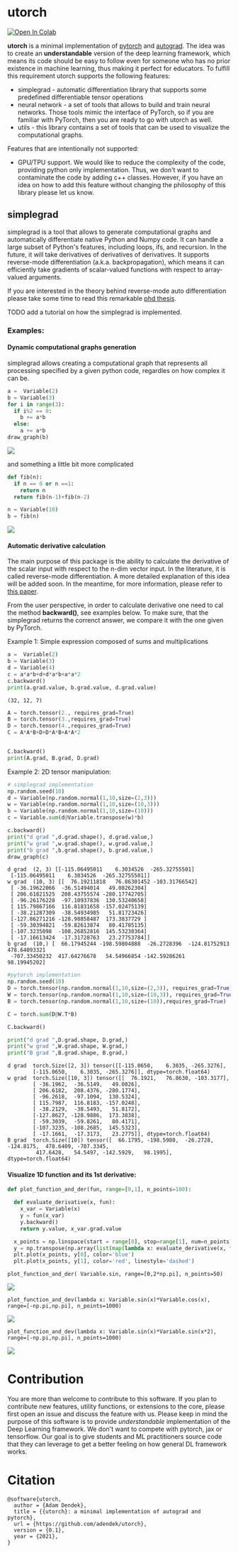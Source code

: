# utorch
[![Open In Colab](https://colab.research.google.com/assets/colab-badge.svg)](https://colab.research.google.com/drive/1inbkBq9MPUn3O01JOhMj50O4iClOGazK?authuser=1)


**utorch** is a minimal implementation of [pytorch](https://github.com/pytorch/pytorch/tree/f5b68e74d75c38d5e2044fc6b62112181080bb3f) and [autograd](https://github.com/HIPS/autograd).
The idea was to create an **understandable** version of the deep learning framework, which means its code should be easy to follow even for someone who has no prior existence in machine learning, thus making it perfect for educators. To fulfill this requirement utorch supports the following features:

* simplegrad - automatic differentiation library that supports some predefined differentiable tensor operations
* neural network - a set of tools that allows to build and train neural networks. Those tools mimic the interface of PyTorch, so if you are familiar with PyTorch, then you are ready to go with utorch as well.   
* utils - this library contains a set of tools that can be used to visualize the computational graphs. 

Features that are intentionally not supported: 

* GPU/TPU support. We would like to reduce the complexity of the code, providing python only implementation. Thus, we don't want to contaminate the code by adding c++ classes. However, if you have an idea on how to add this feature without changing the philosophy of this library please let us know. 


## simplegrad

simplegrad is a tool that allows to generate computational graphs and automatically differentiate native Python and Numpy code. It can handle a large subset of Python's features, including loops, ifs, and recursion. In the future, it will take derivatives of derivatives of derivatives. It supports reverse-mode differentiation (a.k.a. backpropagation), which means it can efficiently take gradients of scalar-valued functions with respect to array-valued arguments. 

If you are interested in the theory behind reverse-mode auto differentiation please take some time to read this remarkable [phd thesis](https://dougalmaclaurin.com/phd-thesis.pdf). 

TODO add a tutorial on how the simplegrad is implemented. 

### Examples: 

#### Dynamic computational graphs generation
simplegrad allows creating a computational graph that represents all processing specified by a given python code, regardles on how complex it can be. 

```python
a =  Variable(2)
b = Variable(3)
for i in range(3):
  if i%2 == 0:
    b += a*b
  else:
    a += a*b
draw_graph(b)
```

![](docs/figs/loop_graph.png)

and something a little bit more complicated 
```python
def fib(n):
  if n == 0 or n ==1:
    return n
  return fib(n-1)+fib(n-2)

n = Variable(10)
b = fib(n)
```

![](docs/figs/fib.png)

#### Automatic derivative calculation 
The main purpose of this package is the ability to calculate the derivative of the scalar input with respect to the n-dim vector input. 
In the literature, it is called reverse-mode differentiation. A more detailed explanation of this idea will be added soon. In the meantime, for more information, please refer to [this paper](https://arxiv.org/pdf/1811.05031.pdf).  

From the user perspective, in order to calculate derivative one need to cal the method **backward()**, see examples below. To make sure, that the simplegrad returns the correnct answer, we compare it with the one given by PyTorch. 

Example 1: Simple expression composed of sums and multiplications 

```python
a =  Variable(2)
b = Variable(3)
d = Variable(4)
c = a*a*b+d+d*a*b+a*a*2
c.backward()
print(a.grad.value, b.grad.value, d.grad.value)
```

```text
(32, 12, 7)
```

```python
A = torch.tensor(2., requires_grad=True)
B = torch.tensor(3.,requires_grad=True)
D = torch.tensor(4.,requires_grad=True)
C = A*A*B+D+D*A*B+A*A*2


C.backward()
print(A.grad, B.grad, D.grad)
```

Example 2: 2D tensor manipulation: 
```python
# simplegrad implementation
np.random.seed(10)
d = Variable(np.random.normal(1,10,size=(2,3)))
w = Variable(np.random.normal(1,10,size=(10,3)))
b = Variable(np.random.normal(1,10,size=(10)))
c = Variable.sum(d@Variable.transpose(w)*b)

c.backward()
print("d grad ",d.grad.shape(), d.grad.value,)
print("w grad ",w.grad.shape(), w.grad.value,)
print("b grad ",b.grad.shape(), b.grad.value,)
draw_graph(c)
```

```text
d grad  (2, 3) [[-115.06495011    6.3034526  -265.32755501]
 [-115.06495011    6.3034526  -265.32755501]]
w grad  (10, 3) [[  76.19211818   76.86301452 -103.31766542]
 [ -36.19622066  -36.51494014   49.08262304]
 [ 206.61821525  208.43755574 -280.17742705]
 [ -96.26176228  -97.10937836  130.53240658]
 [ 115.79867166  116.81831658 -157.02475139]
 [ -38.21287309  -38.54934985   51.81723426]
 [-127.86271216 -128.98858487  173.3837729 ]
 [ -59.30394821  -59.82613874   80.41705135]
 [-107.3235098  -108.26852816  145.53230364]
 [ -17.16613424  -17.31728763   23.27753784]]
b grad  (10,) [  66.17945244 -198.59804888  -26.2728396  -124.81752913  478.64093321
 -707.33450232  417.64276678   54.54966854 -142.59286261   98.19945202]
```

```python
#pytorch implementation 
np.random.seed(10)
D = torch.tensor(np.random.normal(1,10,size=(2,3)), requires_grad=True)
W = torch.tensor(np.random.normal(1,10,size=(10,3)), requires_grad=True)
B = torch.tensor(np.random.normal(1,10,size=(10)),requires_grad=True)

C = torch.sum(D@W.T*B)

C.backward()

print("d grad ",D.grad.shape, D.grad,)
print("w grad ",W.grad.shape, W.grad,)
print("B grad ",B.grad.shape, B.grad,)
```
```text
d grad  torch.Size([2, 3]) tensor([[-115.0650,    6.3035, -265.3276],
        [-115.0650,    6.3035, -265.3276]], dtype=torch.float64)
w grad  torch.Size([10, 3]) tensor([[  76.1921,   76.8630, -103.3177],
        [ -36.1962,  -36.5149,   49.0826],
        [ 206.6182,  208.4376, -280.1774],
        [ -96.2618,  -97.1094,  130.5324],
        [ 115.7987,  116.8183, -157.0248],
        [ -38.2129,  -38.5493,   51.8172],
        [-127.8627, -128.9886,  173.3838],
        [ -59.3039,  -59.8261,   80.4171],
        [-107.3235, -108.2685,  145.5323],
        [ -17.1661,  -17.3173,   23.2775]], dtype=torch.float64)
B grad  torch.Size([10]) tensor([  66.1795, -198.5980,  -26.2728, -124.8175,  478.6409, -707.3345,
         417.6428,   54.5497, -142.5929,   98.1995], dtype=torch.float64)
```

#### Visualize 1D function and its 1st derivative:

```python
def plot_function_and_der(fun, range=[0,1], n_points=100):

  def evaluate_derivative(x, fun):
    x_var = Variable(x)
    y = fun(x_var)
    y.backward()
    return y.value, x_var.grad.value

  x_points = np.linspace(start = range[0], stop=range[1], num=n_points)
  y = np.transpose(np.array(list(map(lambda x: evaluate_derivative(x, fun), x_points))))
  plt.plot(x_points, y[0], color='blue')
  plt.plot(x_points, y[1], color='red', linestyle='dashed')

```

```
plot_function_and_der( Variable.sin, range=[0,2*np.pi], n_points=50)
```

![](docs/figs/derivative_2.png)

```
plot_function_and_dev(lambda x: Variable.sin(x)*Variable.cos(x), range=[-np.pi,np.pi], n_points=1000)
```

![](docs/figs/derivative_1.png)

```
plot_function_and_dev(lambda x: Variable.sin(x)*Variable.sin(x*2), range=[-np.pi,np.pi], n_points=1000)
```

![](docs/figs/derivative_3.png)


# Contribution

You are more than welcome to contribute to this software. If you plan to contribute new features, utility functions, or extensions to the core, please first open an issue and discuss the feature with us. 
Please keep in mind the purpose of this software is to provide *understandable* implementation of the Deep Learning framework. We don't want to compete with pytorch, jax or tensorflow. Our goal is to give students and ML practitioners source code that they can leverage to get a better feeling on how general DL framework works. 



# Citation

``` 
@software{utorch,
  author = {Adam Dendek},
  title = {{utorch}: a minimal implementation of autograd and pytorch},
  url = {https://github.com/adendek/utorch},
  version = {0.1},
  year = {2021},
}

```
